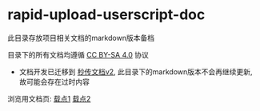 # rapid-upload-userscript-doc

此目录存放项目相关文档的markdown版本备档

目录下的所有文档均遵循 [CC BY-SA 4.0](https://creativecommons.org/licenses/by-sa/4.0/deed.zh) 协议

- 文档开发已迁移到 [秒传文档v2](https://github.com/XTsat/rapid-upload-userscript-doc), 此目录下的markdown版本不会再继续更新, 故可能会存在过时内容

浏览用文档页: [载点1](https://mengzonefire.code.misakanet.cn/rapid-upload-userscript-doc/) [载点2](https://xtsat.github.io/rapid-upload-userscript-doc/)
